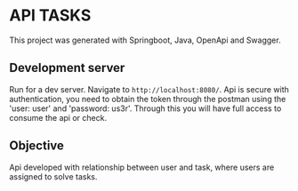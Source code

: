 # API TASKS

This project was generated with Springboot, Java, OpenApi and Swagger.

## Development server

Run for a dev server. Navigate to `http://localhost:8080/`. Api is secure with authentication, you need to obtain the token through the postman using the 'user: user' and 'password: us3r'. Through this you will have full access to consume the api or check.

## Objective

Api developed with relationship between user and task, where users are assigned to solve tasks.



